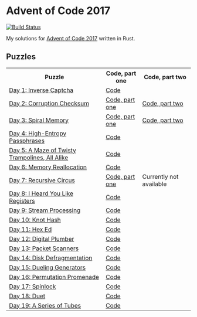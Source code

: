 # Advent of Code 2017

[![Build Status](https://travis-ci.org/xfix/advent-of-code-2017.svg?branch=master)](https://travis-ci.org/xfix/advent-of-code-2017)

My solutions for [Advent of Code 2017] written in Rust.

## Puzzles

<table>
<tr>
    <th> Puzzle
    <th> Code, part one
    <th> Code, part two
<tr>
    <td> <a href="https://adventofcode.com/2017/day/1">Day 1: Inverse Captcha</a>
    <td colspan=2> <a href="https://github.com/xfix/advent-of-code-2017/blob/master/day1/src/main.rs">Code</a>
<tr>
    <td> <a href="https://adventofcode.com/2017/day/2">Day 2: Corruption Checksum</a>
    <td> <a href="https://github.com/xfix/advent-of-code-2017/blob/master/day2/src/main.rs">Code, part one</a>
    <td> <a href="https://github.com/xfix/advent-of-code-2017/blob/master/day2b/src/main.rs">Code, part two</a>
<tr>
    <td> <a href="https://adventofcode.com/2017/day/3">Day 3: Spiral Memory</a>
    <td> <a href="https://github.com/xfix/advent-of-code-2017/blob/master/day3/src/main.rs">Code, part one</a>
    <td> <a href="https://github.com/xfix/advent-of-code-2017/blob/master/day3b/src/main.rs">Code, part two</a>
<tr>
    <td> <a href="https://adventofcode.com/2017/day/4">Day 4: High-Entropy Passphrases</a>
    <td colspan=2> <a href="https://github.com/xfix/advent-of-code-2017/blob/master/day4/src/main.rs">Code</a>
<tr>
    <td> <a href="https://adventofcode.com/2017/day/5">Day 5: A Maze of Twisty Trampolines, All Alike</a>
    <td colspan=2> <a href="https://github.com/xfix/advent-of-code-2017/blob/master/day5/src/main.rs">Code</a>
<tr>
    <td> <a href="https://adventofcode.com/2017/day/6">Day 6: Memory Reallocation</a>
    <td colspan=2> <a href="https://github.com/xfix/advent-of-code-2017/blob/master/day6/src/main.rs">Code</a>
<tr>
    <td> <a href="https://adventofcode.com/2017/day/7">Day 7: Recursive Circus</a>
    <td> <a href="https://github.com/xfix/advent-of-code-2017/blob/master/day7/src/main.rs">Code, part one</a>
    <td> Currently not available
<tr>
    <td> <a href="https://adventofcode.com/2017/day/8">Day 8: I Heard You Like Registers</a>
    <td colspan=2> <a href="https://github.com/xfix/advent-of-code-2017/blob/master/day8/src/main.rs">Code</a>
<tr>
    <td> <a href="https://adventofcode.com/2017/day/9">Day 9: Stream Processing</a>
    <td colspan=2> <a href="https://github.com/xfix/advent-of-code-2017/blob/master/day9/src/main.rs">Code</a>
<tr>
    <td> <a href="https://adventofcode.com/2017/day/10">Day 10: Knot Hash</a>
    <td colspan=2> <a href="https://github.com/xfix/advent-of-code-2017/blob/master/day10/src/main.rs">Code</a>
<tr>
    <td> <a href="https://adventofcode.com/2017/day/11">Day 11: Hex Ed</a>
    <td colspan=2> <a href="https://github.com/xfix/advent-of-code-2017/blob/master/day11/src/main.rs">Code</a>
<tr>
    <td> <a href="https://adventofcode.com/2017/day/12">Day 12: Digital Plumber</a>
    <td colspan=2> <a href="https://github.com/xfix/advent-of-code-2017/blob/master/day12/src/main.rs">Code</a>
<tr>
    <td> <a href="https://adventofcode.com/2017/day/13">Day 13: Packet Scanners</a>
    <td colspan=2> <a href="https://github.com/xfix/advent-of-code-2017/blob/master/day13/src/main.rs">Code</a>
<tr>
    <td> <a href="https://adventofcode.com/2017/day/14">Day 14: Disk Defragmentation</a>
    <td colspan=2> <a href="https://github.com/xfix/advent-of-code-2017/blob/master/day14/src/main.rs">Code</a>
<tr>
    <td> <a href="https://adventofcode.com/2017/day/15">Day 15: Dueling Generators</a>
    <td colspan=2> <a href="https://github.com/xfix/advent-of-code-2017/blob/master/day15/src/main.rs">Code</a>
<tr>
    <td> <a href="https://adventofcode.com/2017/day/16">Day 16: Permutation Promenade</a>
    <td colspan=2> <a href="https://github.com/xfix/advent-of-code-2017/blob/master/day16/src/main.rs">Code</a>
<tr>
    <td> <a href="https://adventofcode.com/2017/day/17">Day 17: Spinlock</a>
    <td colspan=2> <a href="https://github.com/xfix/advent-of-code-2017/blob/master/day17/src/main.rs">Code</a>
<tr>
    <td> <a href="https://adventofcode.com/2017/day/18">Day 18: Duet</a>
    <td colspan=2> <a href="https://github.com/xfix/advent-of-code-2017/blob/master/day18/src/main.rs">Code</a>
<tr>
    <td> <a href="https://adventofcode.com/2017/day/19">Day 19: A Series of Tubes</a>
    <td colspan=2> <a href="https://github.com/xfix/advent-of-code-2017/blob/master/day19/src/main.rs">Code</a>
</table>

[Advent of Code 2017]: https://adventofcode.com/2017
